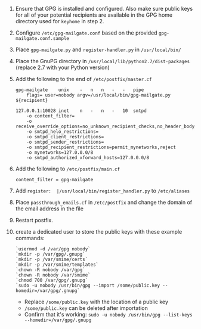  1. Ensure that GPG is installed and configured. Also make sure public keys for
    all of your potential recipients are available in the GPG home directory
    used for `keyhome` in step 2.
 2. Configure `/etc/gpg-mailgate.conf` based on the provided
    `gpg-mailgate.conf.sample`
 3. Place `gpg-mailgate.py` and `register-handler.py` in `/usr/local/bin/`
 4. Place the GnuPG directory in `/usr/local/lib/python2.7/dist-packages` (replace 2.7 with your
    Python version)
 5. Add the following to the end of `/etc/postfix/master.cf`

        gpg-mailgate    unix    -   n   n   -   -   pipe
            flags= user=nobody argv=/usr/local/bin/gpg-mailgate.py ${recipient}

        127.0.0.1:10028 inet    n   -   n   -   10  smtpd
            -o content_filter=
            -o receive_override_options=no_unknown_recipient_checks,no_header_body_checks
            -o smtpd_helo_restrictions=
            -o smtpd_client_restrictions=
            -o smtpd_sender_restrictions=
            -o smtpd_recipient_restrictions=permit_mynetworks,reject
            -o mynetworks=127.0.0.0/8
            -o smtpd_authorized_xforward_hosts=127.0.0.0/8

 6. Add the following to `/etc/postfix/main.cf`

        content_filter = gpg-mailgate
        
 7. Add `register:	|/usr/local/bin/register_handler.py` to `/etc/aliases`

 8. Place `passthrough_emails.cf` in `/etc/postfix` and change the domain of the email address in the file

 8. Restart postfix.

 8. create a dedicated user to store the public keys with these example commands:

        `usermod -d /var/gpg nobody`
        `mkdir -p /var/gpg/.gnupg`
        `mkdir -p /var/smime/certs`
        `mkdir -p /var/smime/templates`
        `chown -R nobody /var/gpg`
        `chown -R nobody /var/smime`
        `chmod 700 /var/gpg/.gnupg`
        `sudo -u nobody /usr/bin/gpg --import /some/public.key --homedir=/var/gpg/.gnupg`
        

    - Replace `/some/public.key` with the location of a public key
    - `/some/public.key` can be deleted after importation
    - Confirm that it's working: `sudo -u nobody /usr/bin/gpg --list-keys --homedir=/var/gpg/.gnupg`
